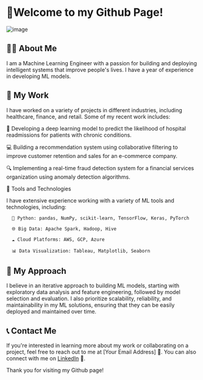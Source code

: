 # 👋Welcome to my Github Page! 

![image](https://user-images.githubusercontent.com/91784043/224322357-b5d98d67-7d97-4939-81b7-ed5d739ad4dc.png)

## 🧑‍💻 About Me
I am a Machine Learning Engineer with a passion for building and deploying intelligent systems that improve people's lives. I have a year of experience in developing ML models.

## 🚀 My Work
I have worked on a variety of projects in different industries, including healthcare, finance, and retail. Some of my recent work includes:

🏥 Developing a deep learning model to predict the likelihood of hospital readmissions for patients with chronic conditions.

💻 Building a recommendation system using collaborative filtering to improve customer retention and sales for an e-commerce company.

🔍 Implementing a real-time fraud detection system for a financial services organization using anomaly detection algorithms.

🔧 Tools and Technologies

I have extensive experience working with a variety of ML tools and technologies, including:

      🐍 Python: pandas, NumPy, scikit-learn, TensorFlow, Keras, PyTorch

      🌐 Big Data: Apache Spark, Hadoop, Hive

      ☁️ Cloud Platforms: AWS, GCP, Azure

      📊 Data Visualization: Tableau, Matplotlib, Seaborn

## 🤔 My Approach
I believe in an iterative approach to building ML models, starting with exploratory data analysis and feature engineering, followed by model selection and evaluation. I also prioritize scalability, reliability, and maintainability in my ML solutions, ensuring that they can be easily deployed and maintained over time.

## 📞 Contact Me
If you're interested in learning more about my work or collaborating on a project, feel free to reach out to me at [Your Email Address] 📧. You can also connect with me on [LinkedIn](https://www.linkedin.com/in/shivamtofficial/) 💼.


Thank you for visiting my Github page!
